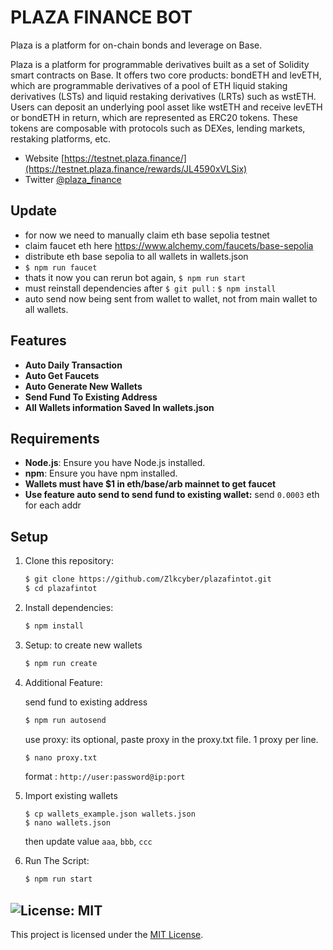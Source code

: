 # PLAZA FINANCE BOT

Plaza is a platform for on-chain bonds and leverage on Base.

Plaza is a platform for programmable derivatives built as a set of Solidity smart contracts on Base. It offers two core products: bondETH and levETH, which are programmable derivatives of a pool of ETH liquid staking derivatives (LSTs) and liquid restaking derivatives (LRTs) such as wstETH. Users can deposit an underlying pool asset like wstETH and receive levETH or bondETH in return, which are represented as ERC20 tokens. These tokens are composable with protocols such as DEXes, lending markets, restaking platforms, etc.

- Website [https://testnet.plaza.finance/](https://testnet.plaza.finance/rewards/JL4590xVLSix)
- Twitter [@plaza_finance](https://x.com/plaza_finance)

## Update 
- for now we need to manually claim eth base sepolia testnet
- claim faucet eth here https://www.alchemy.com/faucets/base-sepolia
- distribute eth base sepolia to all wallets in wallets.json
- ` $ npm run faucet `
- thats it now you can rerun bot again, `$ npm run start`
- must reinstall dependencies after `$ git pull` : `$ npm install` 
- auto send now being sent from wallet to wallet, not from main wallet to all wallets.

## Features

- **Auto Daily Transaction**
- **Auto Get Faucets**
- **Auto Generate New Wallets**
- **Send Fund To Existing Address**
- **All Wallets information Saved In wallets.json** 


## Requirements

- **Node.js**: Ensure you have Node.js installed.
- **npm**: Ensure you have npm installed.
- **Wallets must have $1 in eth/base/arb mainnet to get faucet**
- **Use feature auto send to send fund to existing wallet:** send `0.0003` eth for each addr

## Setup

1. Clone this repository:

   ```bash
   $ git clone https://github.com/Zlkcyber/plazafintot.git
   $ cd plazafintot
   ```

2. Install dependencies:

   ```bash
   $ npm install
   ```
3. Setup: to create new wallets

   ```bash
   $ npm run create
   ```

4. Additional Feature: 

   send fund to existing address

    ```bash
    $ npm run autosend
    ```
   use proxy: its optional, paste proxy in the proxy.txt file. 1 proxy per line.
    ```bash
    $ nano proxy.txt
    ```
    format : `http://user:password@ip:port`

5. Import existing wallets

   ```
   $ cp wallets_example.json wallets.json
   $ nano wallets.json
   ```

   then update value `aaa`, `bbb`, `ccc`

6. Run The Script:
   ```bash
   $ npm run start
   ```

## ![License: MIT](https://img.shields.io/badge/License-MIT-yellow.svg)

This project is licensed under the [MIT License](LICENSE).
